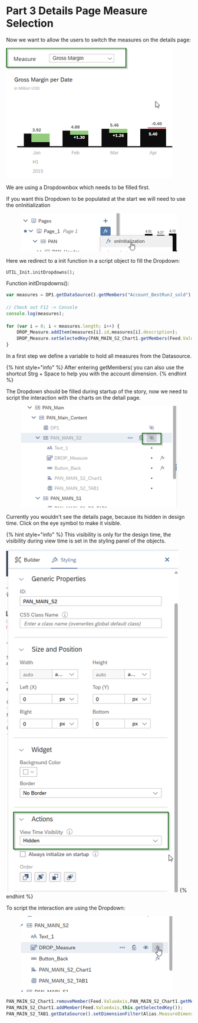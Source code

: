 # Part 3 Details Page Measure Selection

Now we want to allow the users to switch the measures on the details page:

![](<../.gitbook/assets/image (4).png>)

We are using a Dropdownbox which needs to be filled first.&#x20;

If you want this Dropdown to be populated at the start we will need to use the onInitialization

<figure><img src="../.gitbook/assets/image (6).png" alt=""><figcaption></figcaption></figure>

Here we redirect to a init function in a script object to fill the Dropdown:

```
UTIL_Init.initDropdowns();
```

Function initDropdowns():

```typescript
var measures = DP1.getDataSource().getMembers("Account_BestRunJ_sold");

// Check out F12 -> Console 
console.log(measures);

for (var i = 0; i < measures.length; i++) {
    DROP_Measure.addItem(measures[i].id,measures[i].description);
	DROP_Measure.setSelectedKey(PAN_MAIN_S2_Chart1.getMembers(Feed.ValueAxis)[0]);
}
```

In a first step we define a variable to hold all measures from the Datasource.&#x20;

{% hint style="info" %}
After entering getMembers( you can also use the shortcut Strg + Space to help you with the account dimension.
{% endhint %}

The Dropdown should be filled during startup of the story, now we need to script the interaction with the charts on the detail page.

<figure><img src="../.gitbook/assets/image (1) (1).png" alt=""><figcaption></figcaption></figure>

Currently you wouldn't see the details page, because its hidden in design time. Click on the eye symbol to make it visible.

{% hint style="info" %}
This visibility is only for the design time, the visibility during view time is set in the styling panel of the objects.&#x20;

![](<../.gitbook/assets/image (1) (1) (1).png>)
{% endhint %}

To script the interaction are using the Dropdown:

<figure><img src="../.gitbook/assets/image (2) (1).png" alt=""><figcaption></figcaption></figure>

```typescript
PAN_MAIN_S2_Chart1.removeMember(Feed.ValueAxis,PAN_MAIN_S2_Chart1.getMembers(Feed.ValueAxis)[0]);
PAN_MAIN_S2_Chart1.addMember(Feed.ValueAxis,this.getSelectedKey());
PAN_MAIN_S2_TAB1.getDataSource().setDimensionFilter(Alias.MeasureDimension,this.getSelectedKey());
```
